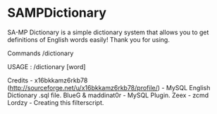 # SAMPDictionary

SA-MP Dictionary is a simple dictionary system that allows you to get definitions of English words easily! Thank you for using. 

Commands
/dictionary 

USAGE : /dictionary [word] 

Credits - 
x16bkkamz6rkb78 (http://sourceforge.net/u/x16bkkamz6rkb78/profile/) - MySQL English Dictionary .sql file.
BlueG & maddinat0r - MySQL Plugin.
Zeex - zcmd
Lordzy - Creating this filterscript.
